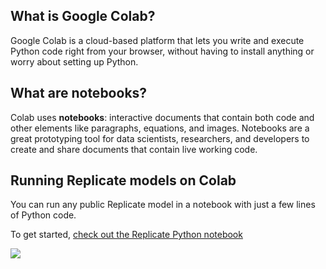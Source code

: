[](#what-is-google-colab)What is Google Colab?
----------------------------------------------

Google Colab is a cloud-based platform that lets you write and execute Python code right from your browser, without having to install anything or worry about setting up Python.

[](#what-are-notebooks)What are notebooks?
------------------------------------------

Colab uses **notebooks**: interactive documents that contain both code and other elements like paragraphs, equations, and images. Notebooks are a great prototyping tool for data scientists, researchers, and developers to create and share documents that contain live working code.

[](#running-replicate-models-on-colab)Running Replicate models on Colab
-----------------------------------------------------------------------

You can run any public Replicate model in a notebook with just a few lines of Python code.

To get started, [check out the Replicate Python notebook](https://colab.research.google.com/drive/1cLthjBaZ6qSRsI5izrgq95tNonRYnvxX)

[![](https://github.com/replicate/cog/assets/2289/d2b4d474-7fa3-4b09-932a-deda4a9cab54)](https://colab.research.google.com/drive/1cLthjBaZ6qSRsI5izrgq95tNonRYnvxX)